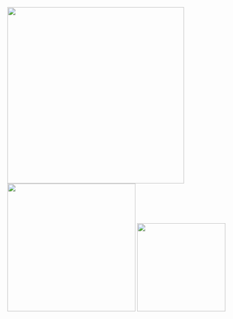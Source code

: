 <p float="center">
<img src="https://github-readme-stats.vercel.app/api?username=sofiahag&show_icons=true&theme=radical" width="400" />
<img src="https://github-readme-stats.vercel.app/api/top-langs?username=sofiahag&layout=compact&theme=radical" width="290" /> 
<img src="http://github-readme-streak-stats.herokuapp.com?user=sofiahag&theme=radical&hide_border=true&mode=weekly&hide_current_streak=true" height="200" />
</p>
